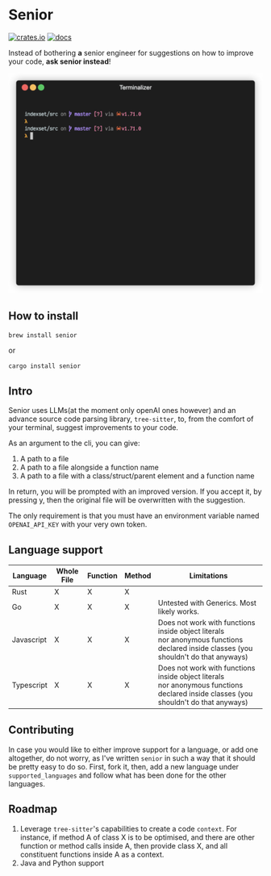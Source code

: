 # Senior

[![crates.io](https://img.shields.io/crates/v/senior.svg)](https://crates.io/crates/senior)
[![docs](https://docs.rs/senior/badge.svg)](https://docs.rs/senior)

Instead of bothering **a** senior engineer for suggestions on how to improve your code, **ask senior instead**!

![demo](./demo.gif)

## How to install

```
brew install senior
```

or

```
cargo install senior
```

## Intro

Senior uses LLMs(at the moment only openAI ones however) and an advance source code parsing library, `tree-sitter`, to,
from the comfort of your terminal, suggest improvements to your code.

As an argument to the cli, you can give:

1. A path to a file
2. A path to a file alongside a function name
3. A path to a file with a class/struct/parent element and a function name

In return, you will be prompted with an improved version. If you accept it, by pressing y, then the original file will
be overwritten with the suggestion.

The only requirement is that you must have an environment variable named `OPENAI_API_KEY` with your very own token.

## Language support

| Language   | Whole File | Function | Method | Limitations                                                                                                                             |
|------------|------------|----------|--------|-----------------------------------------------------------------------------------------------------------------------------------------|
| Rust       | X          | X        | X      |                                                                                                                                         |
| Go         | X          | X        | X      | Untested with Generics. Most likely works.                                                                                              |
| Javascript | X          | X        | X      | Does not work with functions inside object literals<br/>nor anonymous functions declared inside classes (you shouldn't do that anyways) |
| Typescript | X          | X        | X      | Does not work with functions inside object literals<br/>nor anonymous functions declared inside classes (you shouldn't do that anyways) |

## Contributing

In case you would like to either improve support for a language, or add one altogether, do not worry, as I've written
`senior` in such a way that it should be pretty easy to do so. First, fork it, then, add a new language
under `supported_languages` and follow what has been done for the other languages.

## Roadmap

1. Leverage `tree-sitter`'s capabilities to create a code `context`. For instance, if method A of class X is to be
   optimised, and there are other function or method calls inside A, then provide class X, and all constituent functions
   inside A as a context.
2. Java and Python support